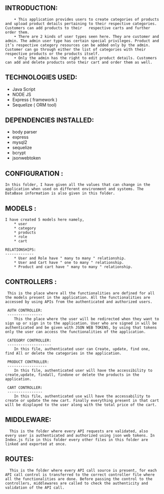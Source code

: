 INTRODUCTION:
-------------
        • This application provides users to create categories of products and upload product details pertaining to their respective categories. Customers can add products to their   respective carts and further order them.
        • There are 2 kinds of user types seen here. They are customer and admin. The admin user type has certain special privileges. Product and it’s respective category resources can be added only by the admin. Customer can go through either the list of categories with their respective products or the products itself.
        • Only the admin has the right to edit product details. Customers can add and delete products onto their cart and order them as well.

TECHNOLOGIES USED:
-------------------

* Java Script
* NODE JS   
* Express ( framework )
* Sequelize ( ORM tool)

DEPENDENCIES INSTALLED:
------------------------

* body parser
* express
* mysql2
* sequelize
* bcrypt
* jsonwebtoken

CONFIGURATION : 
---------------
    In this folder, I have given all the values that can change in the application when used on different environment and systems. The DataBase information is also given in this folder.

MODELS :
--------
    I have created 5 models here namely, 
        * user
        * category
        * products
        * role
        * cart 

    RELATIONSHIPS:
    -------------
        * User and Role have " many to many " relationship.
        * User and Cart have " one to many " relationship.
        * Product and cart have " many to many " relationship. 

CONTROLLERS : 
-------------
     This is the place where all the functionalities are defined for all the models present in the application. All the functionalities are accessed by using APIs from the authenticated and authorized users.

     AUTH CONTROLLER:
     ----------------
        This the place where the user will be redirected when they want to sign up or sign in to the application. User who are signed in will be authenticated and be given with JSON WEB TOKENS, by using that tokens only the user can access the functionalities of the application.
    
     CATEGORY CONTROLLER:
     --------------------
        In this file, authenticated user can Create, update, find one, find All or delete the categories in the application.

     PRODUCT CONTROLLER:
     ------------------
        In this file, authenticated user will have the accessibility to create,update, findall, findone or delete the products in the application.

     CART CONTROLLER:
     ----------------
        In this file, authenticated use will have the accessability to create or update the new cart. Finally everything present in that cart will be displayed to the user along with the total price of the cart.

MIDDLEWARE:
-----------
      This is the folder where every API requests are validated, also every user is authenticated and authorized using json web tokens. In Index.js file in this folder every other files in this folder are linked and exported at once. 

ROUTES:
-------
      This is the folder where every API call source is present, for each API call control is transferred to the correct controller file where all the functionalities are done. Before passing the control to the controllers, middlewares are called to check the authenticity and validation of the API call.


